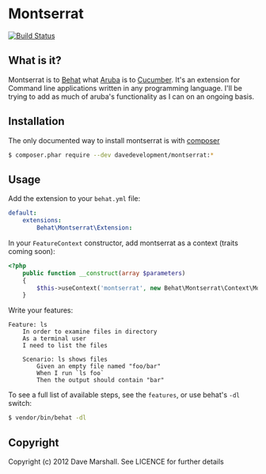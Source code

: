 Montserrat
==========

[![Build Status](https://secure.travis-ci.org/davedevelopment/montserrat.png?branch=master)](http://travis-ci.org/davedevelopment/montserrat)

What is it?
-----------

Montserrat is to [Behat](http://behat.org) what [Aruba](https://github.com/cucumber/aruba) is to [Cucumber](http://cukes.info/). It's an extension for Command
line applications written in any programming language. I'll be trying to add as
much of aruba's functionality as I can on an ongoing basis.

Installation
------------

The only documented way to install montserrat is with
[composer](http://getcomposer.org)

``` bash
$ composer.phar require --dev davedevelopment/montserrat:* 
```

Usage
-----

Add the extension to your `behat.yml` file:

``` yaml
default:
    extensions:
        Behat\Montserrat\Extension:

```

In your `FeatureContext` constructor, add montserrat as a context (traits coming soon):

``` php
<?php
    public function __construct(array $parameters)
    {
        $this->useContext('montserrat', new Behat\Montserrat\Context\MontserratContext());
    }
```

Write your features:

``` gherkin
Feature: ls
    In order to examine files in directory
    As a terminal user
    I need to list the files

    Scenario: ls shows files
        Given an empty file named "foo/bar"
        When I run `ls foo`
        Then the output should contain "bar"
```

To see a full list of available steps, see the `features`, or use behat's `-dl` switch:

``` bash
$ vendor/bin/behat -dl

```

Copyright
---------

Copyright (c) 2012 Dave Marshall. See LICENCE for further details
